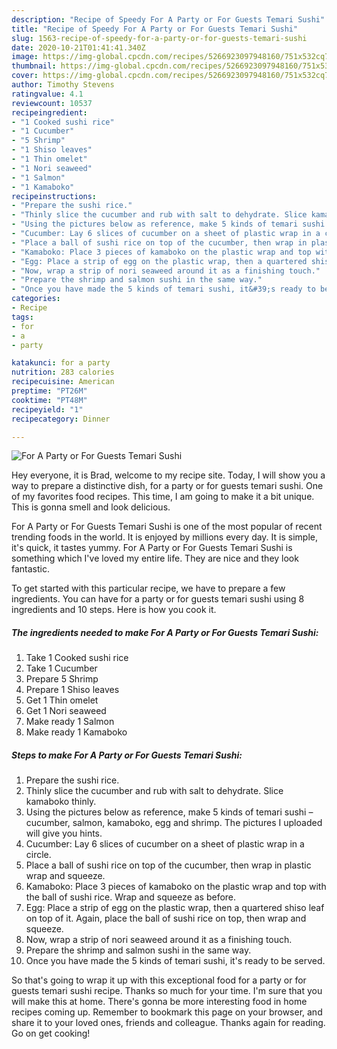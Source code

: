 ```yaml
---
description: "Recipe of Speedy For A Party or For Guests Temari Sushi"
title: "Recipe of Speedy For A Party or For Guests Temari Sushi"
slug: 1563-recipe-of-speedy-for-a-party-or-for-guests-temari-sushi
date: 2020-10-21T01:41:41.340Z
image: https://img-global.cpcdn.com/recipes/5266923097948160/751x532cq70/for-a-party-or-for-guests-temari-sushi-recipe-main-photo.jpg
thumbnail: https://img-global.cpcdn.com/recipes/5266923097948160/751x532cq70/for-a-party-or-for-guests-temari-sushi-recipe-main-photo.jpg
cover: https://img-global.cpcdn.com/recipes/5266923097948160/751x532cq70/for-a-party-or-for-guests-temari-sushi-recipe-main-photo.jpg
author: Timothy Stevens
ratingvalue: 4.1
reviewcount: 10537
recipeingredient:
- "1 Cooked sushi rice"
- "1 Cucumber"
- "5 Shrimp"
- "1 Shiso leaves"
- "1 Thin omelet"
- "1 Nori seaweed"
- "1 Salmon"
- "1 Kamaboko"
recipeinstructions:
- "Prepare the sushi rice."
- "Thinly slice the cucumber and rub with salt to dehydrate. Slice kamaboko thinly."
- "Using the pictures below as reference, make 5 kinds of temari sushi – cucumber, salmon, kamaboko, egg and shrimp. The pictures I uploaded will give you hints."
- "Cucumber: Lay 6 slices of cucumber on a sheet of plastic wrap in a circle."
- "Place a ball of sushi rice on top of the cucumber, then wrap in plastic wrap and squeeze."
- "Kamaboko: Place 3 pieces of kamaboko on the plastic wrap and top with the ball of sushi rice. Wrap and squeeze as before."
- "Egg: Place a strip of egg on the plastic wrap, then a quartered shiso leaf on top of it. Again, place the ball of sushi rice on top, then wrap and squeeze."
- "Now, wrap a strip of nori seaweed around it as a finishing touch."
- "Prepare the shrimp and salmon sushi in the same way."
- "Once you have made the 5 kinds of temari sushi, it&#39;s ready to be served."
categories:
- Recipe
tags:
- for
- a
- party

katakunci: for a party 
nutrition: 283 calories
recipecuisine: American
preptime: "PT26M"
cooktime: "PT48M"
recipeyield: "1"
recipecategory: Dinner

---
```



![For A Party or For Guests Temari Sushi](https://img-global.cpcdn.com/recipes/5266923097948160/751x532cq70/for-a-party-or-for-guests-temari-sushi-recipe-main-photo.jpg)

Hey everyone, it is Brad, welcome to my recipe site. Today, I will show you a way to prepare a distinctive dish, for a party or for guests temari sushi. One of my favorites food recipes. This time, I am going to make it a bit unique. This is gonna smell and look delicious.

For A Party or For Guests Temari Sushi is one of the most popular of recent trending foods in the world. It is enjoyed by millions every day. It is simple, it's quick, it tastes yummy. For A Party or For Guests Temari Sushi is something which I've loved my entire life. They are nice and they look fantastic.




To get started with this particular recipe, we have to prepare a few ingredients. You can have for a party or for guests temari sushi using 8 ingredients and 10 steps. Here is how you cook it.

<!--inarticleads1-->

##### The ingredients needed to make For A Party or For Guests Temari Sushi:

1. Take 1 Cooked sushi rice
1. Take 1 Cucumber
1. Prepare 5 Shrimp
1. Prepare 1 Shiso leaves
1. Get 1 Thin omelet
1. Get 1 Nori seaweed
1. Make ready 1 Salmon
1. Make ready 1 Kamaboko




<!--inarticleads2-->

##### Steps to make For A Party or For Guests Temari Sushi:

1. Prepare the sushi rice.
1. Thinly slice the cucumber and rub with salt to dehydrate. Slice kamaboko thinly.
1. Using the pictures below as reference, make 5 kinds of temari sushi – cucumber, salmon, kamaboko, egg and shrimp. The pictures I uploaded will give you hints.
1. Cucumber: Lay 6 slices of cucumber on a sheet of plastic wrap in a circle.
1. Place a ball of sushi rice on top of the cucumber, then wrap in plastic wrap and squeeze.
1. Kamaboko: Place 3 pieces of kamaboko on the plastic wrap and top with the ball of sushi rice. Wrap and squeeze as before.
1. Egg: Place a strip of egg on the plastic wrap, then a quartered shiso leaf on top of it. Again, place the ball of sushi rice on top, then wrap and squeeze.
1. Now, wrap a strip of nori seaweed around it as a finishing touch.
1. Prepare the shrimp and salmon sushi in the same way.
1. Once you have made the 5 kinds of temari sushi, it&#39;s ready to be served.




So that's going to wrap it up with this exceptional food for a party or for guests temari sushi recipe. Thanks so much for your time. I'm sure that you will make this at home. There's gonna be more interesting food in home recipes coming up. Remember to bookmark this page on your browser, and share it to your loved ones, friends and colleague. Thanks again for reading. Go on get cooking!
